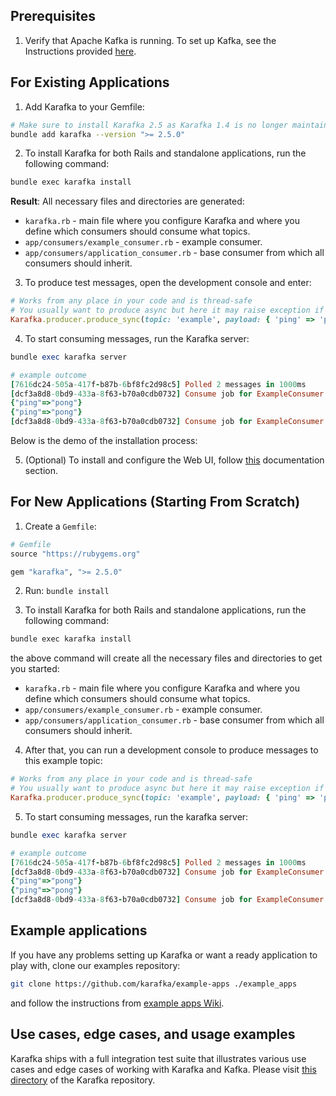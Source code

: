 ## Prerequisites

1. Verify that Apache Kafka is running. To set up Kafka, see the Instructions provided [here](Kafka-Setting-Up).

## For Existing Applications

1. Add Karafka to your Gemfile:

```bash
# Make sure to install Karafka 2.5 as Karafka 1.4 is no longer maintained
bundle add karafka --version ">= 2.5.0"
```

2. To install Karafka for both Rails and standalone applications, run the following command:

```bash
bundle exec karafka install
```

**Result**: All necessary files and directories are generated:

- `karafka.rb` - main file where you configure Karafka and where you define which consumers should consume what topics.
- `app/consumers/example_consumer.rb` - example consumer.
- `app/consumers/application_consumer.rb` - base consumer from which all consumers should inherit.

3. To produce test messages, open the development console and enter:

```ruby
# Works from any place in your code and is thread-safe
# You usually want to produce async but here it may raise exception if Kafka is not available, etc
Karafka.producer.produce_sync(topic: 'example', payload: { 'ping' => 'pong' }.to_json)
```

4. To start consuming messages, run the Karafka server:

```ruby
bundle exec karafka server

# example outcome
[7616dc24-505a-417f-b87b-6bf8fc2d98c5] Polled 2 messages in 1000ms
[dcf3a8d8-0bd9-433a-8f63-b70a0cdb0732] Consume job for ExampleConsumer on example started
{"ping"=>"pong"}
{"ping"=>"pong"}
[dcf3a8d8-0bd9-433a-8f63-b70a0cdb0732] Consume job for ExampleConsumer on example finished in 0ms
```

Below is the demo of the installation process:

<div class="asciinema" data-cols="100" data-rows="14" data-cast="getting-started">
  <span style="display: none;">
    Note: Asciinema videos are not visible when viewing this wiki on GitHub. Please use our
    <a href="https://karafka.io/docs">online</a>
    documentation instead.
  </span>
</div>

5. (Optional) To install and configure the Web UI, follow [this](Web-UI-Getting-Started) documentation section.

## For New Applications (Starting From Scratch)

1. Create a `Gemfile`:

```ruby
# Gemfile
source "https://rubygems.org"

gem "karafka", ">= 2.5.0"
```

2. Run: `bundle install`

3. To install Karafka for both Rails and standalone applications, run the following command:

```bash
bundle exec karafka install
```

the above command will create all the necessary files and directories to get you started:

- `karafka.rb` - main file where you configure Karafka and where you define which consumers should consume what topics.
- `app/consumers/example_consumer.rb` - example consumer.
- `app/consumers/application_consumer.rb` - base consumer from which all consumers should inherit.

4. After that, you can run a development console to produce messages to this example topic:

```ruby
# Works from any place in your code and is thread-safe
# You usually want to produce async but here it may raise exception if Kafka is not available, etc
Karafka.producer.produce_sync(topic: 'example', payload: { 'ping' => 'pong' }.to_json)
```

5. To start consuming messages, run the karafka server:

```ruby
bundle exec karafka server

# example outcome
[7616dc24-505a-417f-b87b-6bf8fc2d98c5] Polled 2 messages in 1000ms
[dcf3a8d8-0bd9-433a-8f63-b70a0cdb0732] Consume job for ExampleConsumer on example started
{"ping"=>"pong"}
{"ping"=>"pong"}
[dcf3a8d8-0bd9-433a-8f63-b70a0cdb0732] Consume job for ExampleConsumer on example finished in 0ms
```

## Example applications

If you have any problems setting up Karafka or want a ready application to play with, clone our examples repository:

```bash
git clone https://github.com/karafka/example-apps ./example_apps
```

and follow the instructions from [example apps Wiki](https://github.com/karafka/example-apps/blob/master/README.md).

## Use cases, edge cases, and usage examples

Karafka ships with a full integration test suite that illustrates various use cases and edge cases of working with Karafka and Kafka. Please visit [this directory](https://github.com/karafka/karafka/tree/master/spec/integrations) of the Karafka repository.